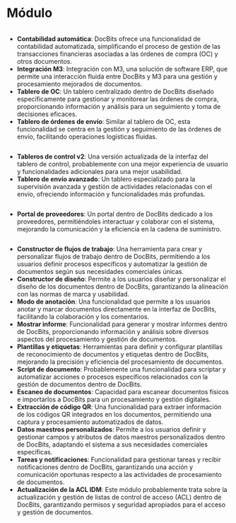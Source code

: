 # Módulo

<figure><img src="../../../../.gitbook/assets/Bildschirmfoto 2024-05-04 um 15.57.42.png" alt=""><figcaption></figcaption></figure>

* **Contabilidad automática**: DocBits ofrece una funcionalidad de contabilidad automatizada, simplificando el proceso de gestión de las transacciones financieras asociadas a las órdenes de compra (OC) y otros documentos.
* **Integración M3**: Integración con M3, una solución de software ERP, que permite una interacción fluida entre DocBits y M3 para una gestión y procesamiento mejorados de documentos.
* **Tablero de OC**: Un tablero centralizado dentro de DocBits diseñado específicamente para gestionar y monitorear las órdenes de compra, proporcionando información y análisis para un seguimiento y toma de decisiones eficaces.
* **Tablero de órdenes de envío**: Similar al tablero de OC, esta funcionalidad se centra en la gestión y seguimiento de las órdenes de envío, facilitando operaciones logísticas fluidas.

<figure><img src="../../../../.gitbook/assets/Bildschirmfoto 2024-05-04 um 15.57.52.png" alt=""><figcaption></figcaption></figure>

* **Tableros de control v2**: Una versión actualizada de la interfaz del tablero de control, probablemente con una mejor experiencia de usuario y funcionalidades adicionales para una mejor usabilidad.
* **Tablero de envío avanzado**: Un tablero especializado para la supervisión avanzada y gestión de actividades relacionadas con el envío, ofreciendo información y funcionalidades más profundas.

<figure><img src="../../../../.gitbook/assets/Bildschirmfoto 2024-05-04 um 15.58.02.png" alt=""><figcaption></figcaption></figure>

* **Portal de proveedores**: Un portal dentro de DocBits dedicado a los proveedores, permitiéndoles interactuar y colaborar con el sistema, mejorando la comunicación y la eficiencia en la cadena de suministro.

<figure><img src="../../../../.gitbook/assets/Bildschirmfoto 2024-05-04 um 15.58.17.png" alt=""><figcaption></figcaption></figure>

* **Constructor de flujos de trabajo**: Una herramienta para crear y personalizar flujos de trabajo dentro de DocBits, permitiendo a los usuarios definir procesos específicos y automatizar la gestión de documentos según sus necesidades comerciales únicas.
* **Constructor de diseño**: Permite a los usuarios diseñar y personalizar el diseño de los documentos dentro de DocBits, garantizando la alineación con las normas de marca y usabilidad.
* **Modo de anotación**: Una funcionalidad que permite a los usuarios anotar y marcar documentos directamente en la interfaz de DocBits, facilitando la colaboración y los comentarios.
* **Mostrar informe**: Funcionalidad para generar y mostrar informes dentro de DocBits, proporcionando información y análisis sobre diversos aspectos del procesamiento y gestión de documentos.
* **Plantillas y etiquetas**: Herramientas para definir y configurar plantillas de reconocimiento de documentos y etiquetas dentro de DocBits, mejorando la precisión y eficiencia del procesamiento de documentos.
* **Script de documento**: Probablemente una funcionalidad para scriptar y automatizar acciones o procesos específicos relacionados con la gestión de documentos dentro de DocBits.
* **Escaneo de documentos**: Capacidad para escanear documentos físicos e importarlos a DocBits para un procesamiento y gestión digitales.
* **Extracción de código QR**: Una funcionalidad para extraer información de los códigos QR integrados en los documentos, permitiendo una captura y procesamiento automatizados de datos.
* **Datos maestros personalizados**: Permite a los usuarios definir y gestionar campos y atributos de datos maestros personalizados dentro de DocBits, adaptando el sistema a sus necesidades comerciales específicas.
* **Tareas y notificaciones**: Funcionalidad para gestionar tareas y recibir notificaciones dentro de DocBits, garantizando una acción y comunicación oportunas respecto a las actividades de procesamiento de documentos.
* **Actualización de la ACL IDM**: Este módulo probablemente trata sobre la actualización y gestión de listas de control de acceso (ACL) dentro de DocBits, garantizando permisos y seguridad apropiados para el acceso y gestión de documentos.